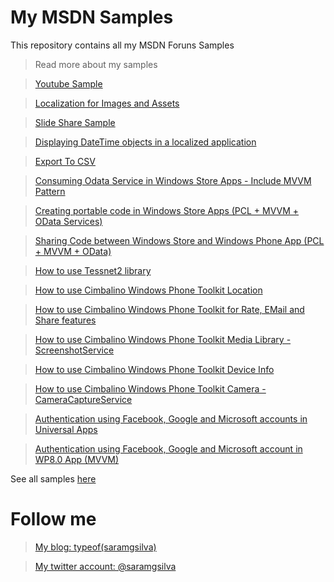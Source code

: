 My MSDN Samples
=============

This repository contains all my MSDN Foruns Samples


> Read more about my samples

> [Youtube Sample](http://code.msdn.microsoft.com/windowsapps/Youtube-Sample-df7d1d26)

> [Localization for Images and Assets ](http://code.msdn.microsoft.com/windowsapps/Localization-for-and-Assets-4fac00c3)

> [Slide Share Sample](http://code.msdn.microsoft.com/windowsapps/Slide-Share-Sample-ee673a6e)

> [Displaying DateTime objects in a localized application ](http://code.msdn.microsoft.com/windowsapps/Diplaying-DateTime-objects-b7f02b77)

> [Export To CSV](http://code.msdn.microsoft.com/windowsapps/Export-To-CSV-Sample-b31b50cf)

> [Consuming Odata Service in Windows Store Apps - Include MVVM Pattern](http://code.msdn.microsoft.com/windowsapps/Consuming-Odata-Service-in-a97758e5)

> [Creating portable code in Windows Store Apps (PCL + MVVM + OData Services)](http://code.msdn.microsoft.com/windowsapps/Creating-portable-code-in-ef25f126)

> [Sharing Code between Windows Store and Windows Phone App (PCL + MVVM + OData)](http://code.msdn.microsoft.com/windowsapps/Sharing-Code-between-411c999b)

> [How to use Tessnet2 library](http://code.msdn.microsoft.com/How-to-use-Tessnet2-library-716be12f)

> [How to use Cimbalino Windows Phone Toolkit Location](http://code.msdn.microsoft.com/How-to-use-Cimbalino-3888977e)

> [How to use Cimbalino Windows Phone Toolkit for Rate, EMail and Share features](http://code.msdn.microsoft.com/How-to-use-Cimbalino-d2b8def6)

> [How to use Cimbalino Windows Phone Toolkit Media Library - ScreenshotService](http://code.msdn.microsoft.com/How-to-use-Cimbalino-749562db)

> [How to use Cimbalino Windows Phone Toolkit Device Info](http://code.msdn.microsoft.com/How-to-use-Cimbalino-83fb767c)

> [How to use Cimbalino Windows Phone Toolkit Camera - CameraCaptureService](http://code.msdn.microsoft.com/How-to-use-Cimbalino-e34be390)

> [Authentication using Facebook, Google and Microsoft accounts in Universal Apps](http://code.msdn.microsoft.com/Authentication-using-bb28840e)

> [Authentication using Facebook, Google and Microsoft account in WP8.0 App (MVVM)](http://code.msdn.microsoft.com/Authentication-using-cd382133)



See all samples [here](http://code.msdn.microsoft.com/site/search?f%5B0%5D.Type=SearchText&f%5B0%5D.Value=saramgsilva&sortBy=Ratings)



Follow me
=====

> [My blog: typeof(saramgsilva)](http://www.saramgsilva.com/) 

> [My twitter account: @saramgsilva](https://twitter.com/saramgsilva)
